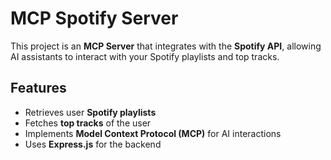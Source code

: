 # MCP Spotify Server 

This project is an **MCP Server** that integrates with the **Spotify API**, allowing AI assistants to interact with your Spotify playlists and top tracks.

## Features
- Retrieves user **Spotify playlists**
- Fetches **top tracks** of the user
- Implements **Model Context Protocol (MCP)** for AI interactions
- Uses **Express.js** for the backend


